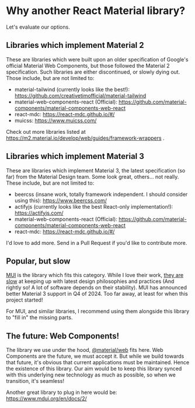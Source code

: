 # Why another React Material library?

Let's evaluate our options.

## Libraries which implement Material 2
These are libraries which were built upon an older specification of Google's official Material Web Components, but those followed the Material 2 specification. Such libraries are either discontinued, or slowly dying out. Those include, but are not limited to:

- material-tailwind (currently looks like the best!): https://github.com/creativetimofficial/material-tailwind
- material-web-components-react (Official): https://github.com/material-components/material-components-web-react
- react-mdc: https://react-mdc.github.io/#/
- muicss: https://www.muicss.com/

Check out more libraries listed at https://m2.material.io/develop/web/guides/framework-wrappers .

## Libraries which implement Material 3
These are libraries which implement Material 3, the latest specification (so far) from the Material Design team. Some look great, others... not really. These include, but are not limited to:

- beercss (insane work, totally framework independent. I should consider using this): https://www.beercss.com/
- actifyjs (currently looks like the best React-only implementation!): https://actifyjs.com/
- material-web-components-react (Official): https://github.com/material-components/material-components-web-react
- react-mdc: https://react-mdc.github.io/#/

I'd love to add more. Send in a Pull Request if you'd like to contribute more.

## Popular, but slow
[MUI](https://mui.com/) is the library which fits this category. While I love their work, [they are slow](https://github.com/mui/material-ui/issues/29345) at keeping up with latest design philosophies and practices (And rightly so! A lot of software depends on their stability). MUI has announced better Material 3 support in Q4 of 2024. Too far away, at least for when this project started!

For MUI, and similar libraries, I recommend using them alongside this library to "fill in" the missing parts.

## The future: Web Components!
The library we use under the hood, [@material/web](https://github.com/material-components/material-web) fits here. Web Components are the future, we must accept it. But while we build towards that future, it's obvious that current applications must be maintained. Hence the existence of this library. Our aim would be to keep this library synced with this underlying new technology as much as possible, so when we transition, it's seamless!

Another great library to plug in here would be: https://www.mdui.org/en/docs/2/